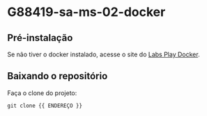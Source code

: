 # G88419-sa-ms-02-docker

## Pré-instalação

Se não tiver o docker instalado, acesse o site do [Labs Play Docker](https://labs.play-with-docker.com/).

## Baixando o repositório

Faça o clone do projeto:

```
git clone {{ ENDEREÇO }}
```
